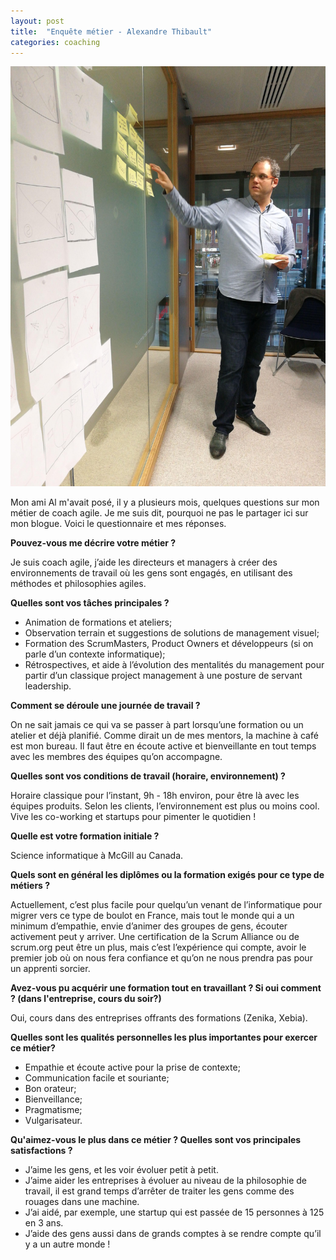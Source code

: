 ```yaml
---
layout: post
title:  "Enquête métier - Alexandre Thibault"
categories: coaching
---
```


<img src="/images/posts/offing-the-offsite.jpg" class="img-floating-left-mid-size" alt="Alexandre Thibault qui explique l'atelier offing the offsite" />

Mon ami Al m'avait posé, il y a plusieurs mois, quelques questions sur mon métier de coach agile. Je me suis dit, pourquoi ne pas le partager ici sur mon blogue. Voici le questionnaire et mes réponses.
  
**Pouvez-vous me décrire votre métier ?**  

Je suis coach agile, j’aide les directeurs et managers à créer des environnements de travail où les gens sont engagés, en utilisant des méthodes et philosophies agiles.

<!--more-->

**Quelles sont vos tâches principales ?**  

* Animation de formations et ateliers;  
* Observation terrain et suggestions de solutions de management visuel;  
* Formation des ScrumMasters, Product Owners et développeurs (si on parle d’un contexte informatique);  
* Rétrospectives, et aide à l’évolution des mentalités du management pour partir d’un classique project management à une posture de servant leadership.  
  
**Comment se déroule une journée de travail ?**  

On ne sait jamais ce qui va se passer à part lorsqu’une formation ou un atelier et déjà planifié. Comme dirait un de mes mentors, la machine à café est mon bureau. Il faut être en écoute active et bienveillante en tout temps avec les membres des équipes qu’on accompagne.  
  
**Quelles sont vos conditions de travail (horaire, environnement) ?**  

Horaire classique pour l’instant, 9h - 18h environ, pour être là avec les équipes produits. Selon les clients, l’environnement est plus ou moins cool. Vive les co-working et startups pour pimenter le quotidien !  
  
**Quelle est votre formation initiale ?**  
  
Science informatique à McGill au Canada.  
  
**Quels sont en général les diplômes ou la formation exigés pour ce type de métiers ?**  

Actuellement, c’est plus facile pour quelqu’un venant de l’informatique pour migrer vers ce type de boulot en France, mais tout le monde qui a un minimum d’empathie, envie d’animer des groupes de gens, écouter activement peut y arriver. Une certification de la Scrum Alliance ou de scrum.org peut être un plus, mais c’est l’expérience qui compte, avoir le premier job où on nous fera confiance et qu’on ne nous prendra pas pour un apprenti sorcier.  
  
**Avez-vous pu acquérir une formation tout en travaillant ? Si oui comment ? (dans l'entreprise, cours du soir?)**  

Oui, cours dans des entreprises offrants des formations (Zenika, Xebia).  

**Quelles sont les qualités personnelles les plus importantes pour exercer ce métier?**  

* Empathie et écoute active pour la prise de contexte;  
* Communication facile et souriante;  
* Bon orateur;  
* Bienveillance;  
* Pragmatisme;  
* Vulgarisateur.  

**Qu'aimez-vous le plus dans ce métier ? Quelles sont vos principales satisfactions ?**  

* J’aime les gens, et les voir évoluer petit à petit.
* J’aime aider les entreprises à évoluer au niveau de la philosophie de travail, il est grand temps d’arrêter de traiter les gens comme des rouages dans une machine.  
* J’ai aidé, par exemple, une startup qui est passée de 15 personnes à 125 en 3 ans.  
* J’aide des gens aussi dans de grands comptes à se rendre compte qu’il y a un autre monde !  
  

  